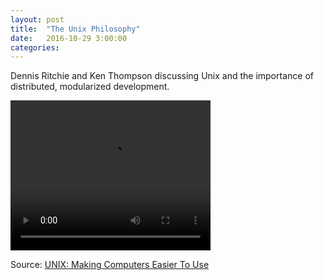 ```yaml
---
layout: post
title:  "The Unix Philosophy"
date:	2016-10-29 3:00:00
categories:
---
```

Dennis Ritchie and Ken Thompson discussing Unix and the importance of distributed,
modularized development.

<video id="unixmov" width="320" height="240" preload controls>
	<source src="{{ site.url }}/engineering/images/Unix.mp4" type = "video/mp4">
</video>

Source: [UNIX: Making Computers Easier To Use](https://www.youtube.com/watch?v=XvDZLjaCJuw)
